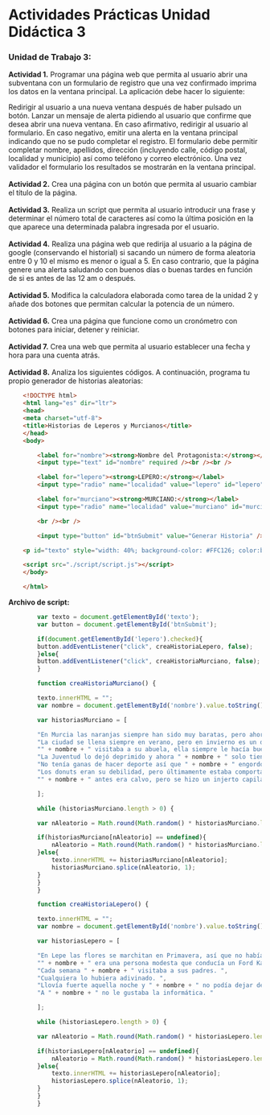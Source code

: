 # Actividades Prácticas Unidad Didáctica 3
### Unidad de Trabajo 3: 


**Actividad 1.**  Programar una página web que permita al usuario abrir una     subventana con un formulario de registro que una vez confirmado imprima los datos en la ventana principal. La aplicación debe hacer lo siguiente:

Redirigir al usuario a una nueva ventana después de haber pulsado un botón.
Lanzar un mensaje de alerta pidiendo al usuario que confirme que desea abrir una nueva ventana. En caso afirmativo, redirigir al usuario al formulario. En caso negativo, emitir una alerta en la ventana principal indicando que no se pudo completar el registro.
El formulario debe permitir completar nombre, apellidos, dirección (incluyendo calle, código postal, localidad y municipio) así como teléfono y correo electrónico.
Una vez validador el formulario los resultados se mostrarán en la ventana principal.
<br>
<br>
**Actividad 2.** Crea una página con un botón que permita al usuario cambiar el título de la página.
<br>
<br>
**Actividad 3.** Realiza un script que permita al usuario introducir una frase y determinar el número total de caracteres así como la última posición en la que aparece una determinada palabra ingresada por el usuario.
<br>
<br>
**Actividad 4.** Realiza una página web que redirija al usuario a la página de google (conservando el historial) si sacando un número de forma aleatoria entre 0 y 10 el mismo es menor o igual a 5. En caso contrario, que la página genere una alerta saludando con buenos días o buenas tardes en función de si es antes de las 12 am o después.
<br>
<br>
**Actividad 5.** Modifica la calculadora elaborada como tarea de la unidad 2 y añade dos botones que permitan calcular la potencia de un número.
<br>
<br>
**Actividad 6.** Crea una página que funcione como un cronómetro con botones para iniciar, detener y reiniciar.
<br>
<br>
**Actividad 7.** Crea una web que permita al usuario establecer una fecha y hora para una cuenta atrás.
<br>
<br>
**Actividad 8.** Analiza los siguientes códigos. A continuación, programa tu propio generador de historias aleatorias:

```html   
    <!DOCTYPE html>
    <html lang="es" dir="ltr">
    <head>
    <meta charset="utf-8">
    <title>Historias de Leperos y Murcianos</title>
    </head>
    <body>

        <label for="nombre"><strong>Nombre del Protagonista:</strong></label><br />
        <input type="text" id="nombre" required /><br /><br />

        <label for="lepero"><strong>LEPERO:</strong></label>
        <input type="radio" name="localidad" value="lepero" id="lepero"/>

        <label for="murciano"><strong>MURCIANO:</strong></label>
        <input type="radio" name="localidad" value="murciano" id="murciano"/>

        <br /><br />

        <input type="button" id="btnSubmit" value="Generar Historia" />

    <p id="texto" style="width: 40%; background-color: #FFC126; color:black;"></p>

    <script src="./script/script.js"></script>
    </body>

    </html>
```    

**Archivo de script:**

```js   
        var texto = document.getElementById('texto');
        var button = document.getElementById('btnSubmit');

        if(document.getElementById('lepero').checked){
        button.addEventListener("click", creaHistoriaLepero, false);
        }else{
        button.addEventListener("click", creaHistoriaMurciano, false);
        }

        function creaHistoriaMurciano() {

        texto.innerHTML = "";
        var nombre = document.getElementById('nombre').value.toString();

        var historiasMurciano = [

        "En Murcia las naranjas siempre han sido muy baratas, pero ahora le parecen caras.",
        "La ciudad se llena siempre en verano, pero en invierno es un desierto. ",
        "" + nombre + " visitaba a su abuela, ella siempre le hacía buena comida. ",
        "La Juventud lo dejó deprimido y ahora " + nombre + " solo tiene a su peluche. ",
        "No tenía ganas de hacer deporte así que " + nombre + " engordo hasta el límite. ",
        "Los donuts eran su debilidad, pero últimamente estaba comportándose de forma extraña. ",
        "" + nombre + " antes era calvo, pero se hizo un injerto capilar. "

        ];

        while (historiasMurciano.length > 0) {

        var nAleatorio = Math.round(Math.random() * historiasMurciano.length -1);

        if(historiasMurciano[nAleatorio] == undefined){
            nAleatorio = Math.round(Math.random() * historiasMurciano.length -1);
        }else{
            texto.innerHTML += historiasMurciano[nAleatorio];
            historiasMurciano.splice(nAleatorio, 1);
        }
        }
        }

        function creaHistoriaLepero() {

        texto.innerHTML = "";
        var nombre = document.getElementById('nombre').value.toString();

        var historiasLepero = [

        "En Lepe las flores se marchitan en Primavera, así que no había excusa. ",
        "" + nombre + " era una persona modesta que conducía un Ford Ka. ",
        "Cada semana " + nombre + " visitaba a sus padres. ",
        "Cualquiera lo hubiera adivinado. ",
        "Llovía fuerte aquella noche y " + nombre + " no podía dejar de pensar en los campos de fresas. ",
        "A " + nombre + " no le gustaba la informática. "

        ];

        while (historiasLepero.length > 0) {

        var nAleatorio = Math.round(Math.random() * historiasLepero.length -1);

        if(historiasLepero[nAleatorio] == undefined){
            nAleatorio = Math.round(Math.random() * historiasLepero.length -1);
        }else{
            texto.innerHTML += historiasLepero[nAleatorio];
            historiasLepero.splice(nAleatorio, 1);
        }
        }
        }
```   
